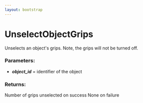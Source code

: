 ```yaml
---
layout: bootstrap
---
```


# UnselectObjectGrips

Unselects an object's grips. Note, the grips will not be turned off.
        

### Parameters:

- ***object_id*** = identifier of the object
        

### Returns:


Number of grips unselected on success
None on failure
        

